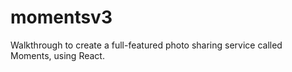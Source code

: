 # momentsv3
Walkthrough to create a full-featured photo  sharing service called Moments, using React.
